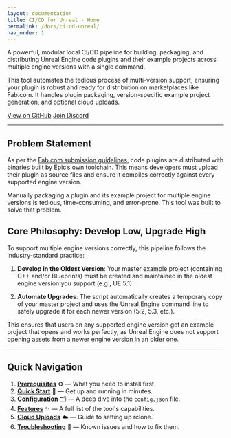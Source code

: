 ```yaml
---
layout: documentation
title: CI/CD for Unreal - Home
permalink: /docs/ci-cd-unreal/
nav_order: 1
---
```


A powerful, modular local CI/CD pipeline for building, packaging, and distributing Unreal Engine code plugins and their example projects across multiple engine versions with a single command.

This tool automates the tedious process of multi-version support, ensuring your plugin is robust and ready for distribution on marketplaces like Fab.com. It handles plugin packaging, version-specific example project generation, and optional cloud uploads.

<div class="button-row">
  <a href="https://github.com/muddyterrain/unreal-ci-cd-for-fab" class="cta-button primary track-click" data-event-name="btn_clk_cicd_github" data-event-location="top_cta" target="_blank" rel="noopener noreferrer">View on GitHub</a>
  <a href="/t/discord" class="cta-button secondary track-click" data-event-name="btn_clk_join_discord" data-event-location="top_cta" target="_blank" rel="noopener noreferrer">Join Discord</a>
</div>

---

## Problem Statement
As per the [Fab.com submission guidelines](https://support.fab.com/s/article/FAB-TECHNICAL-REQUIREMENTS?language=en_US), code plugins are distributed with binaries built by Epic’s own toolchain. This means developers must upload their plugin as source files and ensure it compiles correctly against every supported engine version.

Manually packaging a plugin and its example project for multiple engine versions is tedious, time-consuming, and error-prone. This tool was built to solve that problem.

## Core Philosophy: Develop Low, Upgrade High

To support multiple engine versions correctly, this pipeline follows the industry-standard practice:

1.  **Develop in the Oldest Version**: Your master example project (containing C++ and/or Blueprints) must be created and maintained in the oldest engine version you support (e.g., UE 5.1).

2.  **Automate Upgrades**: The script automatically creates a temporary copy of your master project and uses the Unreal Engine command line to safely upgrade it for each newer version (5.2, 5.3, etc.).

This ensures that users on any supported engine version get an example project that opens and works perfectly, as Unreal Engine does not support opening assets from a newer engine version in an older one.

---

## Quick Navigation

1.  **[Prerequisites](/docs/ci-cd-unreal/prerequisites/)** ⚙️ — What you need to install first.
2.  **[Quick Start](/docs/ci-cd-unreal/quick-start/)** 🚀 — Get up and running in minutes.
3.  **[Configuration](/docs/ci-cd-unreal/configuration/)** 🗂️ — A deep dive into the `config.json` file.
4.  **[Features](/docs/ci-cd-unreal/features/)** ✨ — A full list of the tool's capabilities.
5.  **[Cloud Uploads](/docs/ci-cd-unreal/cloud-uploads/)** ☁️ — Guide to setting up rclone.
6.  **[Troubleshooting](/docs/ci-cd-unreal/troubleshooting/)** 🧪 — Known issues and how to fix them.
